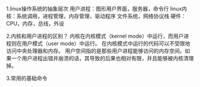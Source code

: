 1.linux操作系统的抽象层次
用户进程：图形用户界面，服务器，命令行
linux内核：系统调用，进程管理，内存管理，驱动程序  文件系统，网络协议栈
硬件：CPU，内存，总线，外设

2.内核和用户进程的区别？
内核在内核模式（kernel mode）中运行，而用户进程则在用户模式（user mode）中运行。
在内核模式中运行的代码可以不受限地访问中央处理器和内存。
用户空间指的是那些用户进程能够访问的内存空间。如果一个用户进程出错并崩溃的话，其导致的后果也相对有限，并且能够被内核清理掉。

3.常用的基础命令
